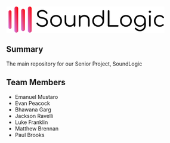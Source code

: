 ![SoundLogic Logo](/recommender/static/logo.svg)

## Summary
The main repository for our Senior Project, SoundLogic

## Team Members
- Emanuel Mustaro
- Evan Peacock
- Bhawana Garg
- Jackson Ravelli
- Luke Franklin
- Matthew Brennan
- Paul Brooks
